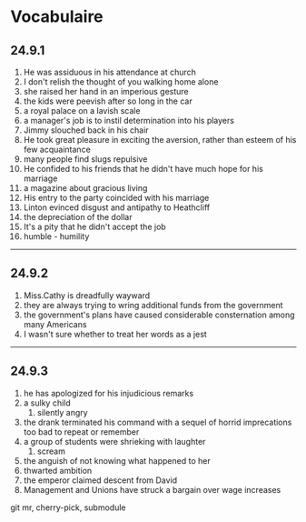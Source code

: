 # Vocabulaire


## 24.9.1

1. He was assiduous in his attendance at church
2. I don't relish the thought of you walking home alone
3. she raised her hand in an imperious gesture
4. the kids were peevish after so long in the car 
5. a royal palace on a lavish scale
6. a manager's job is to instil determination into his players
7. Jimmy slouched back in his chair
8. He took great pleasure in exciting the aversion, rather than esteem of his few acquaintance
9. many people find slugs repulsive
10. He confided to his friends that he didn't have much hope for his marriage
11. a magazine about gracious living
12. His entry to the party coincided with his marriage
13. Linton evinced disgust and antipathy to Heathcliff
14. the depreciation of the dollar
15. It's a pity that he didn't accept the job
16. humble - humility 

---

## 24.9.2

1. Miss.Cathy is dreadfully wayward
2. they are always trying to wring additional funds from the government
3. the government's plans have caused considerable consternation among many Americans
4. I wasn't sure whether to treat her words as a jest

---

## 24.9.3

1. he has apologized for his injudicious remarks
2. a sulky child
   1. silently angry
3. the drank terminated his command with a sequel of horrid imprecations too bad to repeat or remember
4. a group of students were shrieking with laughter
   1. scream
5. the anguish of not knowing what happened to her
6. thwarted ambition
7. the emperor claimed descent from David
8. Management and Unions have struck a bargain over wage increases



git mr, cherry-pick, submodule




